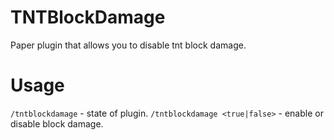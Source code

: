 # TNTBlockDamage
Paper plugin that allows you to disable tnt block damage.

# Usage
```/tntblockdamage``` - state of plugin.
```/tntblockdamage <true|false>``` - enable or disable block damage.
